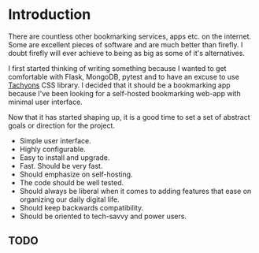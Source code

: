 # Introduction

There are countless other bookmarking services, apps etc. on the
internet. Some are excellent pieces of software and are much better
than firefly. I doubt firefly will ever achieve to being as big as
some of it's alternatives.

I first started thinking of writing something because I wanted to get
comfortable with Flask, MongoDB, pytest and to have an excuse to use
[Tachyons](https://tachyons.io ) CSS library. I decided that it should
be a bookmarking app because I've been looking for a self-hosted
bookmarking web-app with minimal user interface.

Now that it has started shaping up, it is a good time to set a set of
abstract goals or direction for the project.

* Simple user interface.
* Highly configurable.
* Easy to install and upgrade.
* Fast. Should be very fast.
* Should emphasize on self-hosting.
* The code should be well tested.
* Should always be liberal when it comes to adding features that ease
  on organizing our daily digital life.
* Should keep backwards compatibility.
* Should be oriented to tech-savvy and power users.


## TODO


